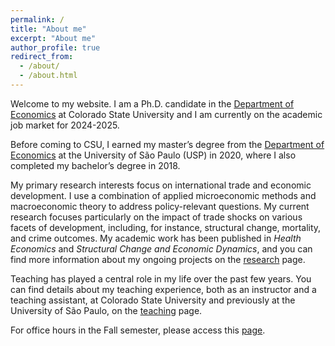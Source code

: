```yaml
---
permalink: /
title: "About me"
excerpt: "About me"
author_profile: true
redirect_from: 
  - /about/
  - /about.html
---
```


<!-- Google tag (gtag.js) -->
<script async src="https://www.googletagmanager.com/gtag/js?id=G-ETZN97YVKW"></script>
<script>
  window.dataLayer = window.dataLayer || [];
  function gtag(){dataLayer.push(arguments);}
  gtag('js', new Date());

  gtag('config', 'G-ETZN97YVKW');
</script>
<script>google-site-verification=bKEzMH2xFq-SywbK9y8bpG7WNI66nh2GeDoxAJ80Oho</script>

Welcome to my website. I am a Ph.D. candidate in the [Department of Economics](https://economics.colostate.edu/) at Colorado State University and I am currently on the academic job market for 2024-2025.

Before coming to CSU, I earned my master’s degree from the [Department of Economics](https://www.fea.usp.br/economia) at the University of São Paulo (USP) in 2020, where I also completed my bachelor’s degree in 2018.

My primary research interests focus on international trade and economic development. I use a combination of applied microeconomic methods and macroeconomic theory to address policy-relevant questions. My current research focuses particularly on the impact of trade shocks on various facets of development, including, for instance, structural change, mortality, and crime outcomes. My academic work has been published in *Health Economics* and *Structural Change and Economic Dynamics*, and you can find more information about my ongoing projects on the [research](research) page.

Teaching has played a central role in my life over the past few years. You can find details about my teaching experience, both as an instructor and a teaching assistant, at Colorado State University and previously at the University of São Paulo, on the [teaching](teaching) page.

For office hours in the Fall semester, please access this [page](https://cal.com/vcicero).
